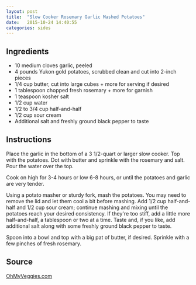 ```yaml
---
layout: post
title:  "Slow Cooker Rosemary Garlic Mashed Potatoes"
date:   2015-10-24 14:40:55
categories: sides
---
```


Ingredients
-----------
- 10 medium cloves garlic, peeled
- 4 pounds Yukon gold potatoes, scrubbed clean and cut into 2-inch pieces
- 1/4 cup butter, cut into large cubes + more for serving if desired
- 1 tablespoon chopped fresh rosemary + more for garnish
- 1 teaspoon kosher salt
- 1/2 cup water
- 1/2 to 3/4 cup half-and-half
- 1/2 cup sour cream
- Additional salt and freshly ground black pepper to taste

Instructions
------------
Place the garlic in the bottom of a 3 1/2-quart or larger slow cooker. Top with
the potatoes. Dot with butter and sprinkle with the rosemary and salt. Pour the
water over the top.

Cook on high for 3-4 hours or low 6-8 hours, or until the potatoes and garlic
are very tender.

Using a potato masher or sturdy fork, mash the potatoes. You may need to remove
the lid and let them cool a bit before mashing. Add 1/2 cup half-and-half and
1/2 cup sour cream; continue mashing and mixing until the potatoes reach your
desired consistency. If they're too stiff, add a little more half-and-half, a
tablespoon or two at a time. Taste and, if you like, add additional salt along
with some freshly ground black pepper to taste.

Spoon into a bowl and top with a big pat of butter, if desired. Sprinkle with a
few pinches of fresh rosemary.

Source
------
[OhMyVeggies.com](http://ohmyveggies.com/slow-cooker-rosemary-garlic-mashed-potatoes/)

